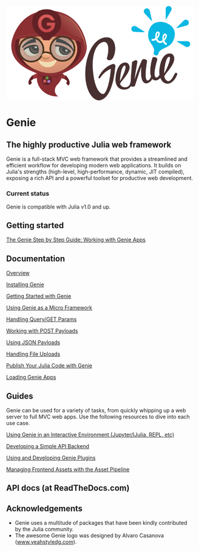 ![Genie Logo](content/img/genie_logo.png)

# Genie

## The highly productive Julia web framework

Genie is a full-stack MVC web framework that provides a streamlined and efficient workflow for developing modern web applications. It builds on Julia's strengths (high-level, high-performance, dynamic, JIT compiled), exposing a rich API and a powerful toolset for productive web development.

### Current status

Genie is compatible with Julia v1.0 and up.

## Getting started

[The Genie Step by Step Guide: Working with Genie Apps](content/Working_With_Genie_Apps.md)

## Documentation

[Overview](1--Overview.md)

[Installing Genie](2--Installing_Genie.md)

[Getting Started with Genie](3--Getting_Started.md)

[Using Genie as a Micro Framework](4--Developing_Micro_Apps.md)

[Handling Query/GET Params](5--Handling_Query_Params.md)

[Working with POST Payloads](6--Working_with_POST_Payloads.md)

[Using JSON Payloads](7--Using_JSON_Payloads.md)

[Handling File Uploads](8--Handling_File_Uploads.md)

[Publish Your Julia Code with Genie](9--Publishing_Your_Julia_Code_Online_With_Genie_Apps.md)

[Loading Genie Apps](10--Loading_Genie_Apps.md)

## Guides

Genie can be used for a variety of tasks, from quickly whipping up a web server to full MVC web apps. Use the following resources to dive into each use case.

[Using Genie in an Interactive Environment (Jupyter/IJulia, REPL, etc)](content/Interactive_environment.md)

[Developing a Simple API Backend](content/Simple_API_backend.md)

[Using and Developing Genie Plugins](content/Genie_Plugins.md)

[Managing Frontend Assets with the Asset Pipeline](content/Frontend_assets.md)

## API docs (at ReadTheDocs.com)

## Acknowledgements

* Genie uses a multitude of packages that have been kindly contributed by the Julia community.
* The awesome Genie logo was designed by Alvaro Casanova (www.yeahstyledg.com).
